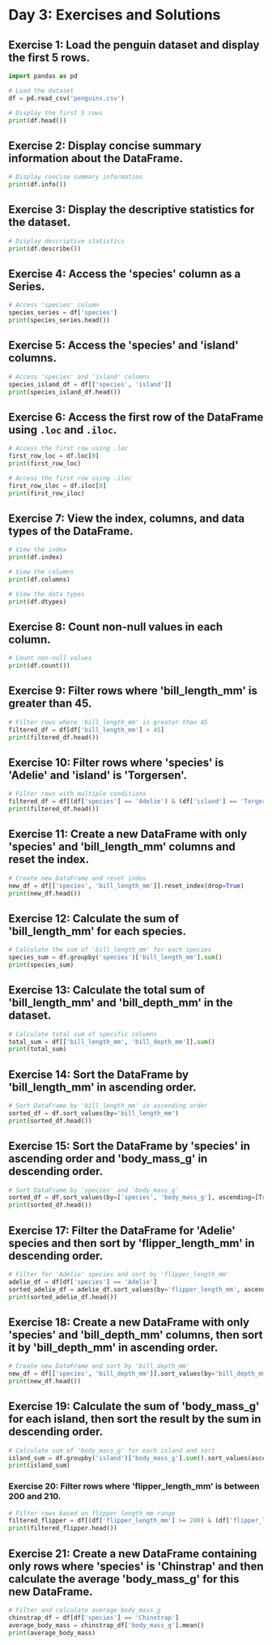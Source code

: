 # Day 3: Exercises and Solutions


## Exercise 1: Load the penguin dataset and display the first 5 rows.
```python
import pandas as pd

# Load the dataset
df = pd.read_csv('penguins.csv')

# Display the first 5 rows
print(df.head())
```

## Exercise 2: Display concise summary information about the DataFrame.
```python
# Display concise summary information
print(df.info())
```

## Exercise 3: Display the descriptive statistics for the dataset.
```python
# Display descriptive statistics
print(df.describe())
```

## Exercise 4: Access the 'species' column as a Series.
```python
# Access 'species' column
species_series = df['species']
print(species_series.head())
```

## Exercise 5: Access the 'species' and 'island' columns.
```python
# Access 'species' and 'island' columns
species_island_df = df[['species', 'island']]
print(species_island_df.head())
```

## Exercise 6: Access the first row of the DataFrame using `.loc` and `.iloc`.
```python
# Access the first row using .loc
first_row_loc = df.loc[0]
print(first_row_loc)

# Access the first row using .iloc
first_row_iloc = df.iloc[0]
print(first_row_iloc)
```

## Exercise 7: View the index, columns, and data types of the DataFrame.

```python
# View the index
print(df.index)

# View the columns
print(df.columns)

# View the data types
print(df.dtypes)
```

##  Exercise 8: Count non-null values in each column.

```python
# Count non-null values
print(df.count())
```

## Exercise 9: Filter rows where 'bill_length_mm' is greater than 45.

```python
# Filter rows where 'bill_length_mm' is greater than 45
filtered_df = df[df['bill_length_mm'] > 45]
print(filtered_df.head())
```


## Exercise 10: Filter rows where 'species' is 'Adelie' and 'island' is 'Torgersen'.

```python
# Filter rows with multiple conditions
filtered_df = df[(df['species'] == 'Adelie') & (df['island'] == 'Torgersen')]
print(filtered_df.head())
```

## Exercise 11: Create a new DataFrame with only 'species' and 'bill_length_mm' columns and reset the index.

```python
# Create new DataFrame and reset index
new_df = df[['species', 'bill_length_mm']].reset_index(drop=True)
print(new_df.head())
```

## Exercise 12: Calculate the sum of 'bill_length_mm' for each species.
```python
# Calculate the sum of 'bill_length_mm' for each species
species_sum = df.groupby('species')['bill_length_mm'].sum()
print(species_sum)
```

## Exercise 13: Calculate the total sum of 'bill_length_mm' and 'bill_depth_mm' in the dataset.
```python
# Calculate total sum of specific columns
total_sum = df[['bill_length_mm', 'bill_depth_mm']].sum()
print(total_sum)
```

## Exercise 14: Sort the DataFrame by 'bill_length_mm' in ascending order.

```python
# Sort DataFrame by 'bill_length_mm' in ascending order
sorted_df = df.sort_values(by='bill_length_mm')
print(sorted_df.head())
```

## Exercise 15: Sort the DataFrame by 'species' in ascending order and 'body_mass_g' in descending order.

```python
# Sort DataFrame by 'species' and 'body_mass_g'
sorted_df = df.sort_values(by=['species', 'body_mass_g'], ascending=[True, False])
print(sorted_df.head())
```

## Exercise 17: Filter the DataFrame for 'Adelie' species and then sort by 'flipper_length_mm' in descending order.

```python
# Filter for 'Adelie' species and sort by 'flipper_length_mm'
adelie_df = df[df['species'] == 'Adelie']
sorted_adelie_df = adelie_df.sort_values(by='flipper_length_mm', ascending=False)
print(sorted_adelie_df.head())
```

## Exercise 18: Create a new DataFrame with only 'species' and 'bill_depth_mm' columns, then sort it by 'bill_depth_mm' in ascending order.

```python
# Create new DataFrame and sort by 'bill_depth_mm'
new_df = df[['species', 'bill_depth_mm']].sort_values(by='bill_depth_mm')
print(new_df.head())
```

## Exercise 19: Calculate the sum of 'body_mass_g' for each island, then sort the result by the sum in descending order.

```python
# Calculate sum of 'body_mass_g' for each island and sort
island_sum = df.groupby('island')['body_mass_g'].sum().sort_values(ascending=False)
print(island_sum)
```

### Exercise 20: Filter rows where 'flipper_length_mm' is between 200 and 210.

```python
# Filter rows based on flipper_length_mm range
filtered_flipper = df[(df['flipper_length_mm'] >= 200) & (df['flipper_length_mm'] <= 210)]
print(filtered_flipper.head())
```

## Exercise 21: Create a new DataFrame containing only rows where 'species' is 'Chinstrap' and then calculate the average 'body_mass_g' for this new DataFrame.

```python
# Filter and calculate average body_mass_g
chinstrap_df = df[df['species'] == 'Chinstrap']
average_body_mass = chinstrap_df['body_mass_g'].mean()
print(average_body_mass)
```
